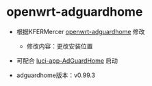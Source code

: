 # openwrt-adguardhome

- 根据KFERMercer [openwrt-adguardhome](https://github.com/KFERMercer/openwrt-adguardhome) 修改
  - 修改内容：更改安装位置
- 可配合 [luci-app-AdGuardHome](https://github.com/happyzhang1995/luci-app-adguardhome) 启动

- adguardhome版本：v0.99.3

